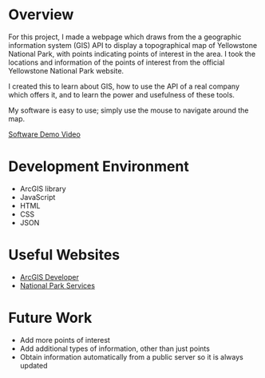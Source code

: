 # Overview

For this project, I made a webpage which draws from the a geographic information system (GIS)
API to display a topographical map of Yellowstone National Park, 
with points indicating points of interest in the area. I took the locations and information 
of the points of interest from the official Yellowstone National Park website.

I created this to learn about GIS, how to use the API of a real company which offers it, 
and to learn the power and usefulness of these tools.

My software is easy to use; simply use the mouse to navigate around the map.

[Software Demo Video](http://youtube.link.goes.here)

# Development Environment

* ArcGIS library
* JavaScript
* HTML
* CSS
* JSON

# Useful Websites

* [ArcGIS Developer](https://developers.arcgis.com/javascript/latest/)
* [National Park Services](https://www.nps.gov/yell/planyourvisit/maps.htm)

# Future Work

* Add more points of interest
* Add additional types of information, other than just points
* Obtain information automatically from a public server so it is always updated
